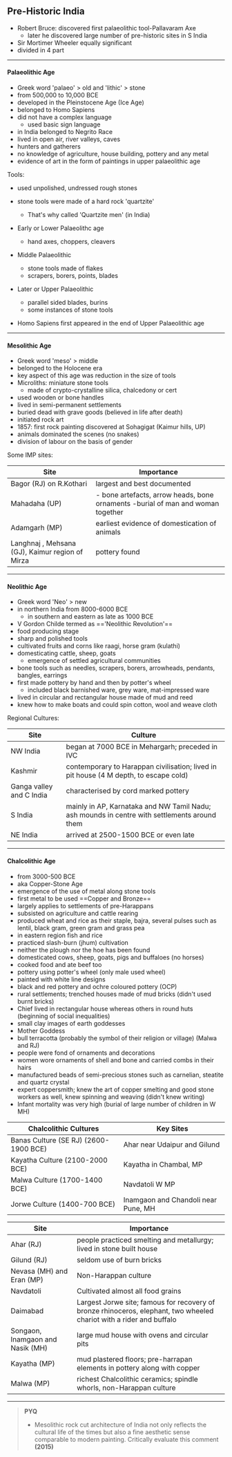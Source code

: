 ## Pre-Historic India
- Robert Bruce: discovered first palaeolithic tool-Pallavaram Axe
	- later he discovered large number of pre-historic sites in S India
- Sir Mortimer Wheeler equally significant
- divided in 4 part

----

#### Palaeolithic Age
- Greek word 'palaeo' > old and 'lithic' > stone
- from 500,000 to 10,000 BCE
- developed in the Pleinstocene Age (Ice Age)
- belonged to Homo Sapiens
- did not have a complex language
	- used basic sign language
- in India belonged to Negrito Race
- lived in open air, river valleys, caves
- hunters and gatherers
- no knowledge of agriculture, house building, pottery and any metal
- evidence of art in the form of paintings in upper palaeolithic age

Tools:
- used unpolished, undressed rough stones
- stone tools were made of a hard rock 'quartzite'
	- That's why called 'Quartzite men' (in India)
- Early or Lower Palaeolithc age
	- hand axes, choppers, cleavers
- Middle Palaeolithic
	- stone tools made of flakes
	- scrapers, borers, points, blades
- Later or Upper Palaeolithic
	- parallel sided blades, burins
	- some instances of stone tools

- Homo Sapiens first appeared in the end of Upper Palaeolithic age

----

#### Mesolithic Age
- Greek word 'meso' > middle
- belonged to the Holocene era
- key aspect of this age was reduction in the size of tools
- Microliths: miniature stone tools
	- made of crypto-crystalline silica, chalcedony or cert
- used wooden or bone handles
- lived in semi-permanent settlements 
- buried dead with grave goods (believed in life after death)
- initiated rock art
- 1857: first rock painting discovered at Sohagigat (Kaimur hills, UP)
- animals dominated the scenes (no snakes)
- division of labour on the basis of gender

Some IMP sites:

Site|Importance
----|----
Bagor (RJ) on R.Kothari|largest and best documented 
Mahadaha (UP) | - bone artefacts, arrow heads, bone ornaments -burial of man and woman together
Adamgarh (MP) | earliest evidence of domestication of animals
Langhnaj , Mehsana (GJ), Kaimur region of Mirza | pottery found

----

#### Neolithic Age
- Greek word 'Neo' > new
- in northern India from 8000-6000 BCE
	- in southern and eastern as late as 1000 BCE
- V Gordon Childe termed as =='Neolithic Revolution'==
- food producing stage
- sharp and polished tools
- cultivated fruits and corns like raagi, horse gram (kulathi)
- domesticating cattle, sheep, goats
	- emergence of settled agricultural communities
- bone tools such as needles, scrapers, borers, arrowheads, pendants, bangles, earrings
- first made pottery by hand and then by potter's wheel
	- included black barnished ware, grey ware,  mat-impressed ware
- lived in circular and rectangular house made of mud and reed
- knew how to make boats and could spin cotton, wool and weave cloth

Regional Cultures: 

Site | Culture
----|----
NW India | began at 7000 BCE in Mehargarh; preceded in IVC
Kashmir | contemporary to Harappan civilisation; lived in pit house (4 M depth, to escape cold)
Ganga valley and C India | characterised by cord marked pottery
S India | mainly in AP, Karnataka and NW Tamil Nadu; ash mounds in centre with settlements around them
NE India | arrived at 2500-1500 BCE or even late

----

#### Chalcolithic Age
- from 3000-500 BCE
- aka Copper-Stone Age
- emergence of the use of metal along stone tools
- first metal to be used ==Copper and Bronze==
- largely applies to settlements of pre-Harappans
- subsisted on agriculture and cattle rearing 
- produced wheat and rice as their staple, bajra, several pulses such as lentil, black gram, green gram and grass pea 
- in eastern region fish and rice
- practiced slash-burn (jhum) cultivation
- neither the plough nor the hoe has been found 
- domesticated cows, sheep, goats, pigs and buffaloes (no horses)
- cooked food and ate beef too
- pottery using potter's wheel (only male used wheel)
- painted with white line designs
- black and red pottery and ochre coloured pottery (OCP)
- rural settlements; trenched houses made of mud bricks (didn't used burnt bricks)
- Chief lived in rectangular house whereas others in round huts (beginning of social inequalities)
- small clay images of earth goddesses 
- Mother Goddess
- bull terracotta (probably the symbol of their religion or village) (Malwa and RJ)
- people were fond of ornaments and decorations 
- women wore ornaments of shell and bone and carried combs in their hairs
- manufactured beads of semi-precious stones such as carnelian, steatite and quartz crystal
- expert coppersmith; knew the art of copper smelting and good stone workers as well, knew spinning and weaving (didn't knew writing)
- Infant mortality was very high (burial of large number of children in W MH)

Chalcolithic Cultures | Key Sites
----|----
Banas Culture (SE RJ) (2600-1900 BCE) | Ahar near Udaipur and Gilund
Kayatha Culture (2100-2000 BCE) | Kayatha in Chambal, MP
Malwa Culture (1700-1400 BCE) | Navdatoli W MP
Jorwe Culture (1400-700 BCE) | Inamgaon and Chandoli near Pune, MH

Site | Importance
----|----
Ahar (RJ) | people practiced smelting and metallurgy; lived in stone built house
Gilund (RJ) | seldom use of burn bricks
Nevasa (MH) and Eran (MP) | Non-Harappan culture
Navdatoli | Cultivated almost all food grains
Daimabad | Largest Jorwe site; famous for recovery of bronze rhinoceros, elephant, two wheeled chariot with a rider and buffalo
Songaon, Inamgaon and Nasik (MH) | large mud house with ovens and circular pits
Kayatha (MP) | mud plastered floors; pre-harrapan elements in pottery along with copper
Malwa (MP) | richest Chalcolithic ceramics; spindle whorls, non-Harappan culture

----
> **PYQ**
> - Mesolithic rock cut architecture of India not only reflects the cultural life of the times but also a fine aesthetic sense comparable to modern painting. Critically evaluate this comment **(2015)**
